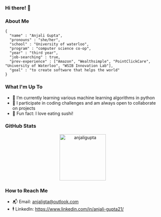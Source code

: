 ### Hi there! 👋

### About Me 
```
{
  "name" : "Anjali Gupta",
  "pronouns" : "she/her",
  "school" : "University of waterloo",
  "program" : "computer science co-op",
  "year" : "third year",
  "job-searching" : true,
  "prev-experience" : ["Amazon", "Wealthsimple", "PointClickCare", "University of Waterloo", "WSIB Innovation Lab"],
  "goal" : "to create software that helps the world"
}
```

### What I'm Up To 
- 🌱 I’m currently learning various machine learning algorithms in python
- 👯 I participate in coding challenges and am always open to collaborate on projects
- 🍣 Fun fact: I love eating sushi!

### GitHub Stats 
<div align= "center">
  <img height="150" src="https://github-readme-streak-stats.herokuapp.com/?user=anjalig21" alt="anjaligupta" />
</div>

### How to Reach Me
- 📬 Email: anjaligta@outlook.com
- 🕴 LinkedIn: https://www.linkedin.com/in/anjali-gupta21/

<!--
**anjalig21/anjalig21** is a ✨ _special_ ✨ repository because its `README.md` (this file) appears on your GitHub profile.

Here are some ideas to get you started:

- 🔭 I’m currently working on ...
- 🌱 I’m currently learning ...
- 👯 I’m looking to collaborate on ...
- 🤔 I’m looking for help with ...
- 💬 Ask me about ...
- 📫 How to reach me: ...
- 😄 Pronouns: ...
- ⚡ Fun fact: ...
-->
